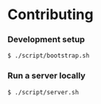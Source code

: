 # Contributing

### Development setup

    $ ./script/bootstrap.sh

### Run a server locally

    $ ./script/server.sh

